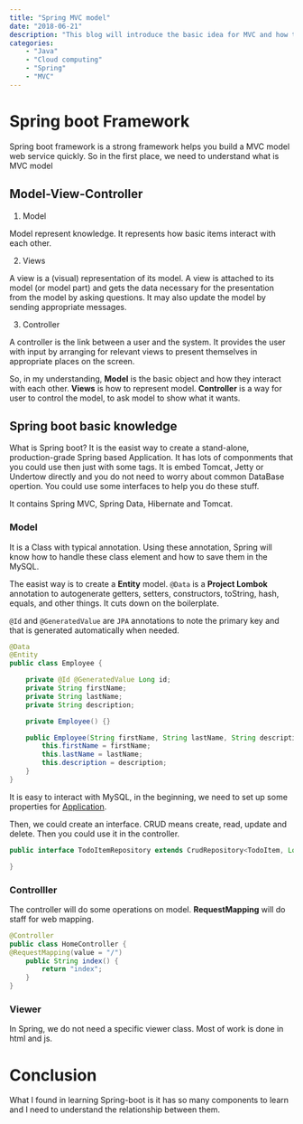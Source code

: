 ```yaml
---
title: "Spring MVC model"
date: "2018-06-21"
description: "This blog will introduce the basic idea for MVC and how to use Spring to implement it."
categories:
    - "Java"
    - "Cloud computing"
    - "Spring"
    - "MVC"
---
```


# Spring boot Framework

Spring boot framework is a strong framework helps you build a MVC model web service quickly. So in the first place, we need to understand what is MVC model

## Model-View-Controller

1. Model

Model represent knowledge. It represents how basic items interact with each other.

2. Views

A view is a (visual) representation of its model. A view is attached to its model (or model part) and gets the data necessary for the presentation from the model by asking questions. It may also update the model by sending appropriate messages. 

3. Controller

A controller is the link between a user and the system. It provides the user with input by arranging for relevant views to present themselves in appropriate places on the screen. 

So, in my understanding, **Model** is the basic object and how they interact with each other. **Views** is how to represent model. **Controller** is a way for user to control the model, to ask model to show what it wants.

## Spring boot basic knowledge

What is Spring boot? It is the easist way to create a stand-alone, production-grade Spring based Application. It has lots of componments that you could use then just with some tags. It is embed Tomcat, Jetty or Undertow directly and you do not need to worry about common DataBase opertion. You could use some interfaces to help you do these stuff.

It contains Spring MVC, Spring Data, Hibernate and Tomcat.

### Model

It is a Class with typical annotation. Using these annotation, Spring will know how to handle these class element and how to save them in the MySQL. 

The easist way is to create a **Entity** model. `@Data` is a **Project Lombok** annotation to autogenerate getters, setters, constructors, toString, hash, equals, and other things. It cuts down on the boilerplate.

`@Id` and `@GeneratedValue` are `JPA` annotations to note the primary key and that is generated automatically when needed.

```java
@Data
@Entity
public class Employee {

	private @Id @GeneratedValue Long id;
	private String firstName;
	private String lastName;
	private String description;

	private Employee() {}

	public Employee(String firstName, String lastName, String description) {
		this.firstName = firstName;
		this.lastName = lastName;
		this.description = description;
	}
}
```

It is easy to interact with MySQL, in the beginning, we need to set up some properties for [Application](https://spring.io/guides/gs/accessing-data-mysql/).

Then, we could create an interface. CRUD means create, read, update and delete. Then you could use it in the controller. 

```java
public interface TodoItemRepository extends CrudRepository<TodoItem, Long> {

}
```

### Controlller

The controller will do some operations on model. **RequestMapping** will do staff for web mapping.

```java
@Controller
public class HomeController {
@RequestMapping(value = "/")
	public String index() {
		return "index";
	}
}
```

### Viewer

In Spring, we do not need a specific viewer class. Most of work is done in html and js. 


# Conclusion

What I found in learning Spring-boot is it has so many components to learn and I need to understand the relationship between them.

